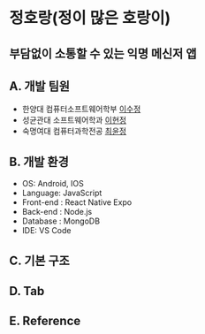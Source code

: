 # 정호랑(정이 많은 호랑이)
## 부담없이 소통할 수 있는 익명 메신저 앱

## A. 개발 팀원  
- 한양대 컴퓨터소프트웨어학부 [이수정](https://github.com/SooJ2)
- 성균관대 소프트웨어학과 [이현정](https://github.com/hyunjeong408)
- 숙명여대 컴퓨터과학전공 [최윤정](https://github.com/letmeloveyou82)

## B. 개발 환경
- OS: Android, IOS
- Language: JavaScript
- Front-end : React Native Expo
- Back-end : Node.js
- Database : MongoDB
- IDE: VS Code

## C. 기본 구조

## D. Tab

## E. Reference

